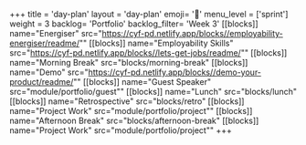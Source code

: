 +++
title = 'day-plan'
layout = 'day-plan'
emoji= '📝'
menu_level = ['sprint']
weight = 3
backlog= 'Portfolio'
backlog_filter= 'Week 3'
[[blocks]]
name="Energiser"
src="https://cyf-pd.netlify.app/blocks//employability-energiser/readme/""
[[blocks]]
name="Employability Skills"
src="https://cyf-pd.netlify.app/blocks//lets-get-jobs/readme/""
[[blocks]]
name="Morning Break"
src="blocks/morning-break"
[[blocks]]
name="Demo"
src="https://cyf-pd.netlify.app/blocks//demo-your-product/readme/""
[[blocks]]
name="Guest Speaker"
src="module/portfolio/guest""
[[blocks]]
name="Lunch"
src="blocks/lunch"
[[blocks]]
name="Retrospective"
src="blocks/retro"
[[blocks]]
name="Project Work"
src="module/portfolio/project""
[[blocks]]
name="Afternoon Break"
src="blocks/afternoon-break"
[[blocks]]
name="Project Work"
src="module/portfolio/project""
+++
